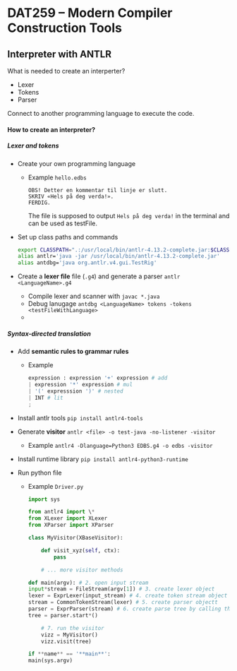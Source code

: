 # DAT259 – Modern Compiler Construction Tools

## Interpreter with ANTLR

What is needed to create an interperter?

- Lexer
- Tokens
- Parser

Connect to another programming language to execute the code.

#### How to create an interpreter?

##### Lexer and tokens

- Create your own programming language

  - Example `hello.edbs`

    ```
    OBS! Detter en kommentar til linje er slutt.
    SKRIV «Hels på deg verda!».
    FERDIG.
    ```

    The file is supposed to output `Hels på deg verda!` in the terminal and can be used as testFile.

- Set up class paths and commands
  ```bash
  export CLASSPATH=".:/usr/local/bin/antlr-4.13.2-complete.jar:$CLASSPATH"
  alias antlr='java -jar /usr/local/bin/antlr-4.13.2-complete.jar'
  alias antdbg='java org.antlr.v4.gui.TestRig'
  ```
- Create a **lexer file** file (`.g4`) and generate a parser `antlr <LanguageName>.g4`
  - Compile lexer and scanner with `javac *.java`
  - Debug lanugage `antdbg <LanguageName> tokens -tokens <testFileWithLanguage>`
  -

##### Syntax-directed translation

- Add **semantic rules to grammar rules**

  - Example

    ```python
    expression : expression '+' expression # add
    | expression '*' expression # mul
    | '(' expresssion ')' # nested
    | INT # lit
    ;
    ```

- Install antlr tools `pip install antlr4-tools`
- Generate **visitor** `antlr <file> -o test-java -no-listener -visitor`
  - Example `antlr4 -Dlanguage=Python3 EDBS.g4 -o edbs -visitor`
- Install runtime library `pip install antlr4-python3-runtime`
- Run python file

  - Example `Driver.py`

    ```python
    import sys

    from antlr4 import \*
    from XLexer import XLexer
    from XParser import XParser

    class MyVisitor(XBaseVisitor):

        def visit_xyz(self, ctx):
            pass

        # ... more visitor methods

    def main(argv): # 2. open input stream
    input*stream = FileStream(argv[1]) # 3. create lexer object
    lexer = ExprLexer(input_stream) # 4. create token stream object
    stream = CommonTokenStream(lexer) # 5. create parser objectt
    parser = ExprParser(stream) # 6. create parse tree by calling the "top-level rule"
    tree = parser.start*()

        # 7. run the visitor
        vizz = MyVisitor()
        vizz.visit(tree)

    if **name** == '**main**':
    main(sys.argv)
    ```
